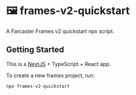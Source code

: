 # 🖼️ frames-v2-quickstart

A Farcaster Frames v2 quickstart npx script.

## Getting Started

This is a [NextJS](https://nextjs.org/) + TypeScript + React app.

To create a new frames project, run:
```{bash}
npx frames-v2-quickstart
```